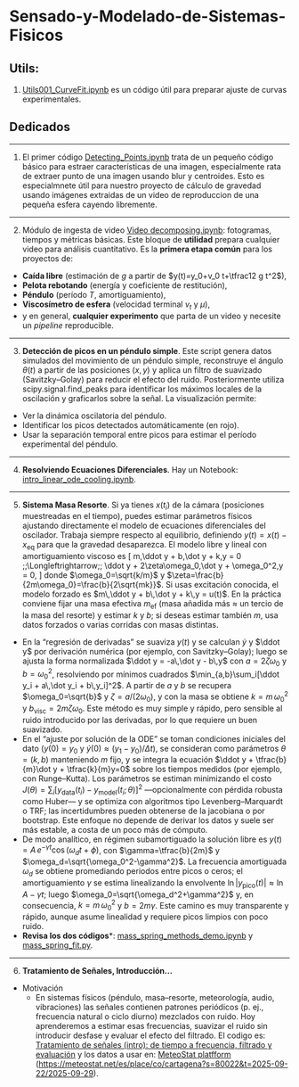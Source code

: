 # Sensado-y-Modelado-de-Sistemas-Fisicos

## Utils:
1. [Utils001_CurveFit.ipynb](https://github.com/sierraporta/Sensado-y-Modelado-de-Sistemas-Fisicos/blob/main/Utils001_CurveFit.ipynb) es un código útil para preparar ajuste de curvas experimentales.

## Dedicados

---
1. El primer código [Detecting_Points.ipynb](https://github.com/sierraporta/Sensado-y-Modelado-de-Sistemas-Fisicos/blob/main/Detecting_Points.ipynb) trata de un pequeño código básico para estraer características de una imagen, especialmente rata de extraer punto de una imagen usando blur y centroides. Esto es especialmnete útil para nuestro proyecto de cálculo de gravedad usando imágenes extraidas de un video de reproduccion de una pequeña esfera cayendo libremente.
---
2. Módulo de ingesta de video [Video decomposing.ipynb](https://github.com/sierraporta/Sensado-y-Modelado-de-Sistemas-Fisicos/blob/main/Video_Analysis.ipynb): fotogramas, tiempos y métricas básicas. Este bloque de **utilidad** prepara cualquier video para análisis cuantitativo. Es la **primera etapa común** para los proyectos de:
- **Caída libre** (estimación de $g$ a partir de $y(t)=y_0+v_0 t+\tfrac12 g t^2$),
- **Pelota rebotando** (energía y coeficiente de restitución),
- **Péndulo** (período $T$, amortiguamiento),
- **Viscosímetro de esfera** (velocidad terminal $v_t$ y $\mu$),
- y en general, **cualquier experimento** que parta de un video y necesite un *pipeline* reproducible.
---
3. **Detección de picos en un péndulo simple**. Este script genera datos simulados del movimiento de un péndulo simple, reconstruye el ángulo $θ(t)$ a partir de las posiciones $(x,y)$ y aplica un filtro de suavizado (Savitzky–Golay) para reducir el efecto del ruido. Posteriormente utiliza scipy.signal.find_peaks para identificar los máximos locales de la oscilación y graficarlos sobre la señal.
La visualización permite:
- Ver la dinámica oscilatoria del péndulo.
- Identificar los picos detectados automáticamente (en rojo).
- Usar la separación temporal entre picos para estimar el período experimental del péndulo.
---
4. **Resolviendo Ecuaciones Diferenciales**. Hay un Notebook: [intro_linear_ode_cooling.ipynb](https://github.com/sierraporta/Sensado-y-Modelado-de-Sistemas-Fisicos/blob/main/intro_linear_ode_cooling.ipynb). 
---
5. **Sistema Masa Resorte**. Si ya tienes $x(t_i)$ de la cámara (posiciones muestreadas en el tiempo), puedes estimar parámetros físicos ajustando directamente el modelo de ecuaciones diferenciales del oscilador. Trabaja siempre respecto al equilibrio, definiendo $y(t)=x(t)-x_{\mathrm{eq}}$ para que la gravedad desaparezca. El modelo libre y lineal con amortiguamiento viscoso es
\[
m\,\ddot y + b\,\dot y + k\,y = 0
\;\;\Longleftrightarrow\;\;
\ddot y + 2\zeta\omega_0\,\dot y + \omega_0^2\,y = 0,
\]
donde $\omega_0=\sqrt{k/m}$ y $\zeta=\frac{b}{2m\omega_0}=\frac{b}{2\sqrt{mk}}$. Si usas excitación conocida, el modelo forzado es $m\,\ddot y + b\,\dot y + k\,y = u(t)$. En la práctica conviene fijar una masa efectiva $m_{\mathrm{ef}}$ (masa añadida más ≈ un tercio de la masa del resorte) y estimar $k$ y $b$; si deseas estimar también $m$, usa datos forzados o varias corridas con masas distintas.
- En la “regresión de derivadas” se suaviza $y(t)$ y se calculan $\dot y$ y $\ddot y$ por derivación numérica (por ejemplo, con Savitzky–Golay); luego se ajusta la forma normalizada $\ddot y = -a\,\dot y - b\,y$ con $a=2\zeta\omega_0$ y $b=\omega_0^2$, resolviendo por mínimos cuadrados $\min_{a,b}\sum_i[\ddot y_i + a\,\dot y_i + b\,y_i]^2$. A partir de $a$ y $b$ se recupera $\omega_0=\sqrt{b}$ y $\zeta=a/(2\omega_0)$, y con la masa se obtiene $k=m\,\omega_0^2$ y $b_{\mathrm{visc}}=2m\zeta\omega_0$. Este método es muy simple y rápido, pero sensible al ruido introducido por las derivadas, por lo que requiere un buen suavizado.
- En el “ajuste por solución de la ODE” se toman condiciones iniciales del dato ($y(0)=y_0$ y $\dot y(0)\approx (y_1-y_0)/\Delta t$), se consideran como parámetros $\theta=(k,b)$ manteniendo $m$ fijo, y se integra la ecuación $\ddot y + \tfrac{b}{m}\dot y + \tfrac{k}{m}y=0$ sobre los tiempos medidos (por ejemplo, con Runge–Kutta). Los parámetros se estiman minimizando el costo $J(\theta)=\sum_i [y_{\mathrm{data}}(t_i)-y_{\mathrm{model}}(t_i;\theta)]^2$ —opcionalmente con pérdida robusta como Huber— y se optimiza con algoritmos tipo Levenberg–Marquardt o TRF; las incertidumbres pueden obtenerse de la jacobiana o por bootstrap. Este enfoque no depende de derivar los datos y suele ser más estable, a costa de un poco más de cómputo.
- De modo analítico, en régimen subamortiguado la solución libre es $y(t)=A\,e^{-\gamma t}\cos(\omega_d t+\phi)$, con $\gamma=\tfrac{b}{2m}$ y $\omega_d=\sqrt{\omega_0^2-\gamma^2}$. La frecuencia amortiguada $\omega_d$ se obtiene promediando periodos entre picos o ceros; el amortiguamiento $\gamma$ se estima linealizando la envolvente $\ln|y_{\text{pico}}(t)|\approx \ln A-\gamma t$; luego $\omega_0=\sqrt{\omega_d^2+\gamma^2}$ y, en consecuencia, $k=m\,\omega_0^2$ y $b=2m\gamma$. Este camino es muy transparente y rápido, aunque asume linealidad y requiere picos limpios con poco ruido.
- **Revisa los dos códigos***: [mass_spring_methods_demo.ipynb](https://github.com/sierraporta/Sensado-y-Modelado-de-Sistemas-Fisicos/blob/main/mass_spring_methods_demo.ipynb) y [mass_spring_fit.py](https://github.com/sierraporta/Sensado-y-Modelado-de-Sistemas-Fisicos/blob/main/mass_spring_fit.py).
---
6. **Tratamiento de Señales, Introducción...**
  - Motivación
    - En sistemas físicos (péndulo, masa–resorte, meteorología, audio, vibraciones) las señales contienen patrones periódicos (p. ej., frecuencia natural o ciclo diurno) mezclados con ruido. Hoy aprenderemos a estimar esas frecuencias, suavizar el ruido sin introducir desfase y evaluar el efecto del filtrado. El codigo es: [Tratamiento de señales (intro): de tiempo a frecuencia, filtrado y evaluación](https://github.com/sierraporta/Sensado-y-Modelado-de-Sistemas-Fisicos/blob/main/Intro_Signal_Proceccing.ipynb) y los datos a usar en: [MeteoStat platfform](https://github.com/sierraporta/Sensado-y-Modelado-de-Sistemas-Fisicos/blob/main/export_data_meteostat.csv) (https://meteostat.net/es/place/co/cartagena?s=80022&t=2025-09-22/2025-09-29).

